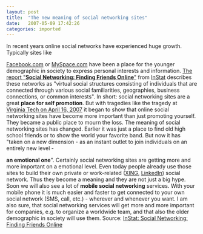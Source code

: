 ```yaml
---
layout: post
title:  "The new meaning of social networking sites"
date:   2007-05-09 17:42:26
categories: imported
---
```

In recent years online social networks have experienced huge growth. Typically sites like 

[Facebook.com][1] or [MySpace.com][2] have been a place for the younger demographic in society to express personal interests and information. [The report "**Social Networking: Finding Friends Online**"][3] from [InStat][4] describes these networks as "virtual social structures consisting of individuals that are connected through various social familiarities, geographies, business connections, or common interests". In short: social networking sites are a great **place for self promotion**. But with tragedies like the tragedy at [Virginia Tech on April 16, 2007][5] it began to show that online social networking sites have become more important than just promoting yourself. They became a public place to mourn the loss. <!--more-->The meaning of social networking sites has changed. Earlier it was just a place to find old high school friends or to show the world your favorite band. But now it has "taken on a new dimension - as an instant outlet to join individuals on an entirely new level - 

**an emotional one**". Certainly social networking sites are getting more and more important on a emotional level. Even today people already use those sites to build their own private or work-related ([XING][6], [LinkedIn][7]) social network. Thus they become a meaning and they are not just a big hype. Soon we will also see a lot of **mobile social networking** services. With your mobile phone it is much easier and faster to get connected to your own social network (SMS, call, etc.) - wherever and whenever you want. I am also sure, that social networking services will get more and more important for companies, e.g. to organize a worldwide team, and that also the older demographic in society will use them. Source: [InStat: Social Networking: Finding Friends Online][3]

[1]: http://www.Facebook.com
[2]: http://www.MySpace.com
[3]: http://www.instat.com/abstract.asp?id=212&SKU=IN0703412CM
[4]: http://www.instat.com
[5]: http://video.nbc5.com/player/?id=92225
[6]: http://www.xing.com/
[7]: http://www.linkedin.com/